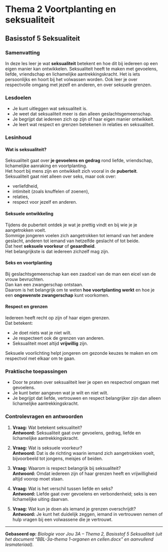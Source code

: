 # Thema 2 Voortplanting en seksualiteit
## Basisstof 5 Seksualiteit

### Samenvatting

In deze les leer je wat **seksualiteit** betekent en hoe dit bij iedereen op een eigen manier kan ontwikkelen. Seksualiteit heeft te maken met gevoelens, liefde, vriendschap en lichamelijke aantrekkingskracht. Het is iets persoonlijks en hoort bij het volwassen worden. Ook leer je over respectvolle omgang met jezelf en anderen, en over seksuele grenzen.

### Lesdoelen

- Je kunt uitleggen wat seksualiteit is.  
- Je weet dat seksualiteit meer is dan alleen geslachtsgemeenschap.  
- Je begrijpt dat iedereen zich op zijn of haar eigen manier ontwikkelt.  
- Je leert wat respect en grenzen betekenen in relaties en seksualiteit.  

### Lesinhoud

#### Wat is seksualiteit?

Seksualiteit gaat over **je gevoelens en gedrag** rond liefde, vriendschap, lichamelijke aanraking en voortplanting.  
Het hoort bij mens zijn en ontwikkelt zich vooral in de **puberteit**.  
Seksualiteit gaat niet alleen over seks, maar ook over:
- verliefdheid,  
- intimiteit (zoals knuffelen of zoenen),  
- relaties,  
- respect voor jezelf en anderen.

#### Seksuele ontwikkeling

Tijdens de puberteit ontdek je wat je prettig vindt en bij wie je je aangetrokken voelt.  
Sommige jongeren voelen zich aangetrokken tot iemand van het andere geslacht, anderen tot iemand van hetzelfde geslacht of tot beide.  
Dat heet **seksuele voorkeur** of **geaardheid**.  
Het belangrijkste is dat iedereen zichzelf mag zijn.

#### Seks en voortplanting

Bij geslachtsgemeenschap kan een zaadcel van de man een eicel van de vrouw bevruchten.  
Dan kan een zwangerschap ontstaan.  
Daarom is het belangrijk om te weten **hoe voortplanting werkt** en hoe je een **ongewenste zwangerschap** kunt voorkomen.  

#### Respect en grenzen

Iedereen heeft recht op zijn of haar eigen grenzen.  
Dat betekent:
- Je doet niets wat je niet wilt.  
- Je respecteert ook de grenzen van anderen.  
- Seksualiteit moet altijd **vrijwillig** zijn.  

Seksuele voorlichting helpt jongeren om gezonde keuzes te maken en om respectvol met elkaar om te gaan.

### Praktische toepassingen

- Door te praten over seksualiteit leer je open en respectvol omgaan met gevoelens.  
- Je kunt beter aangeven wat je wilt en niet wilt.  
- Je begrijpt dat liefde, vertrouwen en respect belangrijker zijn dan alleen lichamelijke aantrekkingskracht.  

### Controlevragen en antwoorden

1. **Vraag:** Wat betekent seksualiteit?  
   **Antwoord:** Seksualiteit gaat over gevoelens, gedrag, liefde en lichamelijke aantrekkingskracht.

2. **Vraag:** Wat is seksuele voorkeur?  
   **Antwoord:** Dat is de richting waarin iemand zich aangetrokken voelt, bijvoorbeeld tot jongens, meisjes of beiden.

3. **Vraag:** Waarom is respect belangrijk bij seksualiteit?  
   **Antwoord:** Omdat iedereen zijn of haar grenzen heeft en vrijwilligheid altijd voorop moet staan.

4. **Vraag:** Wat is het verschil tussen liefde en seks?  
   **Antwoord:** Liefde gaat over gevoelens en verbondenheid; seks is een lichamelijke uiting daarvan.

5. **Vraag:** Wat kun je doen als iemand je grenzen overschrijdt?  
   **Antwoord:** Je kunt het duidelijk zeggen, iemand in vertrouwen nemen of hulp vragen bij een volwassene die je vertrouwt.

---

**Gebaseerd op:** *Biologie voor Jou 3A – Thema 2, Basisstof 5 Seksualiteit (uit het document “BBL-3a-thema 1-organen en cellen.docx” en aanvullend lesmateriaal).*